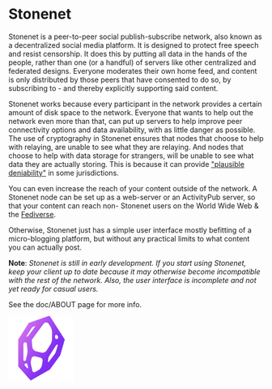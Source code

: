 # Stonenet

Stonenet is a peer-to-peer social publish-subscribe network, also known as a
decentralized social media platform. It is designed to protect free speech and
resist censorship. It does this by putting all data in the hands of the people,
rather than one (or a handful) of servers like other centralized and federated
designs. Everyone moderates their own home feed, and content is only distributed
by those peers that have consented to do so, by subscribing to - and thereby
explicitly supporting said content.

Stonenet works because every participant in the network provides a certain
amount of disk space to the network. Everyone that wants to help out the network
even more than that, can put up servers to help improve peer connectivity
options and data availability, with as little danger as possible. The use of
cryptography in Stonenet ensures that nodes that choose to help with relaying,
are unable to see what they are relaying. And nodes that choose to help with
data storage for strangers, will be unable to see what data they are actually
storing. This is because it can provide ["plausible deniability"](https://en.wikipedia.org/wiki/Plausible_deniability#Use_in_computer_networks)
in some jurisdictions.

You can even increase the reach of your content outside of the network. A
Stonenet node can be set up as a web-server or an ActivityPub server, so that
your content can reach non- Stonenet users on the World Wide Web & the
[Fediverse](https://en.wikipedia.org/wiki/Fediverse).

Otherwise, Stonenet just has a simple user interface mostly befitting of a
micro-blogging platform, but without any practical limits to what content you
can actually post.

**Note**: *Stonenet is still in early development. If you start using Stonenet,
keep your client up to date because it may otherwise become incompatible with
the rest of the network. Also, the user interface is incomplete and not yet
ready for casual users.*

See the doc/ABOUT page for more info.

![image alt center](desktop/assets/logo/128x128.png "Stonenet Logo") 

